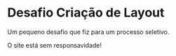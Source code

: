 # Desafio Criação de Layout

Um pequeno desafio que fiz para um processo seletivo.

O site está sem responsavidade!

